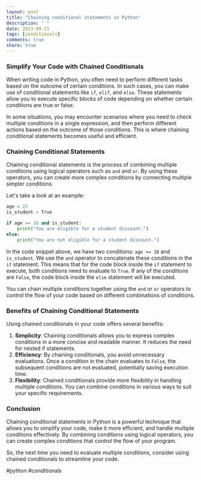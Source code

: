 ```yaml
---
layout: post
title: "Chaining conditional statements in Python"
description: " "
date: 2023-09-21
tags: [conditionals]
comments: true
share: true
---
```

### Simplify Your Code with Chained Conditionals

When writing code in Python, you often need to perform different tasks based on the outcome of certain conditions. In such cases, you can make use of conditional statements like `if`, `elif`, and `else`. These statements allow you to execute specific blocks of code depending on whether certain conditions are true or false.

In some situations, you may encounter scenarios where you need to check multiple conditions in a single expression, and then perform different actions based on the outcome of those conditions. This is where chaining conditional statements becomes useful and efficient.

### Chaining Conditional Statements
Chaining conditional statements is the process of combining multiple conditions using logical operators such as `and` and `or`. By using these operators, you can create more complex conditions by connecting multiple simpler conditions.

Let's take a look at an example:

```python
age = 25
is_student = True

if age >= 18 and is_student:
    print("You are eligible for a student discount.")
else:
    print("You are not eligible for a student discount.")
```

In the code snippet above, we have two conditions: `age >= 18` and `is_student`. We use the `and` operator to concatenate these conditions in the `if` statement. This means that for the code block inside the `if` statement to execute, both conditions need to evaluate to `True`. If any of the conditions are `False`, the code block inside the `else` statement will be executed.

You can chain multiple conditions together using the `and` or `or` operators to control the flow of your code based on different combinations of conditions.

### Benefits of Chaining Conditional Statements

Using chained conditionals in your code offers several benefits:

1. **Simplicity**: Chaining conditionals allows you to express complex conditions in a more concise and readable manner. It reduces the need for nested if statements.
2. **Efficiency**: By chaining conditionals, you avoid unnecessary evaluations. Once a condition in the chain evaluates to `False`, the subsequent conditions are not evaluated, potentially saving execution time.
3. **Flexibility**: Chained conditionals provide more flexibility in handling multiple conditions. You can combine conditions in various ways to suit your specific requirements.

### Conclusion
Chaining conditional statements in Python is a powerful technique that allows you to simplify your code, make it more efficient, and handle multiple conditions effectively. By combining conditions using logical operators, you can create complex conditions that control the flow of your program.

So, the next time you need to evaluate multiple conditions, consider using chained conditionals to streamline your code.

#python #conditionals